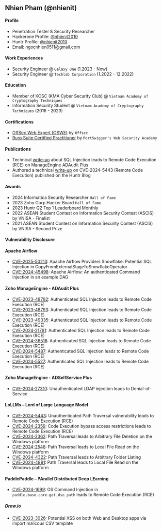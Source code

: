 Nhien Pham (@nhienit)
---

#### Profile
- Penetration Tester & Security Researcher
- Hackerone Profile: [@nhienit2010](https://hackerone.com/nhienit2010?type=user)
- Huntr Profile: [@nhienit2010](https://huntr.com/users/nhienit2010)
- Email: ngocnhien0511@gmail.com

#### Work Experiences
- Security Engineer @ `Galaxy One` (1.2023 - Now)
- Security Engineer @ `Techlab Corporation` (1.2022 - 12.2022) 

#### Education
- Member of KCSC (KMA Cyber Security Club) @ `Vietnam Academy of Cryptography Techniques`
- Information Security Student @ `Vietnam Academy of Cryptography Techniques` (2018 - 2023)

#### Certifications
- [OffSec Web Expert (OSWE)](https://www.credential.net/77c9daea-cb6a-4ba7-8552-015d98ae96f0#acc.NaPCUl5n) by `Offsec`
- [Burp Suite Certified Practitioner](https://portswigger.net/web-security/e/c/821f94f27332d69f) by `PortSwigger's Web Security Academy`

#### Publications
- Technical [write-up](https://nhienit.wordpress.com/2024/10/02/manageengine-adaudit-plus-from-sqli-to-rce/) about SQL Injection leads to Remote Code Execution (RCE) on ManageEngine ADAudit Plus
- Authored a technical [write-up](https://blog.huntr.com/critical-path-traversal-flaw-leads-to-remote-code-execution-in-parisneo/lollms) on CVE-2024-5443 (Remote Code Execution) published on the Huntr Blog

#### Awards
- 2024 Informatica Security Researcher `Hall of Fame`
- 2023 Zoho Corp Hacker Board `Hall of Fame`
- 2023 Huntr Q2 Top 1 Leaderboard Monthly
- 2022 ASEAN Student Contest on Information Security Contest (ASCIS) by VNISA - Finalist
- 2021 ASEAN Student Contest on Information Security Contest (ASCIS) by VNISA - Second Prize

#### Vulnerability Disclosure
#### Apache Airflow
- [CVE-2025-50213](https://lists.apache.org/thread/2kqfmyt2pghg5f6797g8hzvq331v8qx3): Apache Airflow Providers Snowflake: Potential SQL Injection in CopyFromExternalStageToSnowflakeOperator
- [CVE-2024-45498](https://lists.apache.org/thread/tl7lzczcqdmqj2pcpbvtjdpd2tb9561n): Apache Airflow: An authenticated Command Injection in an example DAG
#### Zoho ManageEngine - ADAudit Plus
- [CVE-2023-48792](https://www.manageengine.com/products/active-directory-audit/sqlfix-7271.html): Authenticated SQL Injection leads to Remote Code Execution (RCE)
- [CVE-2023-48793](https://www.manageengine.com/products/active-directory-audit/sqlfix-7271.html): Authenticated SQL Injection leads to Remote Code Execution (RCE)
- [CVE-2023-49335](https://www.manageengine.com/products/active-directory-audit/sqlfix-7271.html): Authenticated SQL Injection leads to Remote Code Execution (RCE)
- [CVE-2024-21791](https://www.manageengine.com/products/active-directory-audit/sqlfix-7271.html): Authenticated SQL Injection leads to Remote Code Execution (RCE)
- [CVE-2024-36518](https://www.manageengine.com/products/active-directory-audit/cve-2024-36518.html): Authenticated SQL Injection leads to Remote Code Execution (RCE)
- [CVE-2024-5487](https://www.manageengine.com/products/active-directory-audit/cve-2024-5487.html): Authenticated SQL Injection leads to Remote Code Execution (RCE)
- [CVE-2024-5527](https://www.manageengine.com/products/active-directory-audit/cve-2024-5527.html): Authenticated SQL Injection leads to Remote Code Execution (RCE)
#### Zoho ManageEngine - ADSelfService Plus
- [CVE-2024-27310](https://www.manageengine.com/products/self-service-password/advisory/CVE-2024-27310.html): Unauthenticated LDAP injection leads to Denial-of-Service
#### LoLLMs – Lord of Large Language Model
- [CVE-2024-5443](https://huntr.com/bounties/db52848a-4dbe-4110-a981-03739834bf45): Unauthenticated Path Traversal vulnerability leads to Remote Code Execution (RCE)
- [CVE-2024-2359](https://huntr.com/bounties/62144831-8d4b-4cf2-9737-5e559f7bc67e): Code Execution bypass access restrictions leads to Remote Code Execution (RCE)
- [CVE-2024-2362](https://huntr.com/bounties/2433d0a4-9ba0-474b-be1a-6fd5019770ba): Path Traversal leads to Arbitrary File Deletion on the Windows platform
- [CVE-2024-2548](https://huntr.com/bounties/65979513-db0d-46fd-9977-fcd73bcd8a41): Path Traversal leads to Local File Read on the Windows platform
- [CVE-2024-4322](https://huntr.com/bounties/5116d858-ce00-418c-a5a5-851c5608c209): Path Traversal leads to Arbitrary Folder Listing
- [CVE-2024-4881](https://huntr.com/bounties/94f7f901-80b0-4cf5-b545-ac5c1e7635e9): Path Traversal leads to Local File Read on the Windows platform
#### PaddlePaddle – PArallel Distributed Deep LEarning
- [CVE-2024-1699](https://huntr.com/bounties/b9af5c60-b906-422b-afbc-07086cdc643e): OS Command Injection in `paddle.base.core.get_dso_path` leads to Remote Code Execution (RCE)
##### Draw.io
- [CVE-2023-3026](https://huntr.com/bounties/9bbcc127-1e69-4c88-b318-d2afef48eff0): Potential XSS on both Web and Desktop apps via import malicous CSV template





